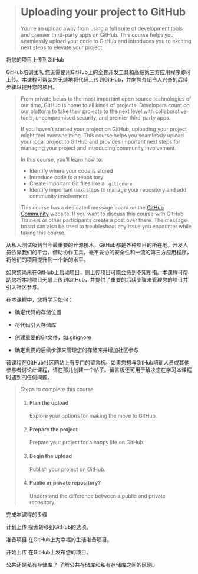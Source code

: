 > # Uploading your project to GitHub
>
> You’re an upload away from using a full suite of development tools and premier third-party apps on GitHub. This course helps you seamlessly upload your code to GitHub and introduces you to exciting next steps to elevate your project.

将您的项目上传到GitHub  

GitHub培训团队 您无需使用GitHub上的全套开发工具和高级第三方应用程序即可上传。本课程可帮助您无缝地将代码上传到GitHub，并向您介绍令人兴奋的后续步骤以提升您的项目。

> From private betas to the most important open source technologies of our time, GitHub is home to all kinds of projects. Developers count on our platform to take their projects to the next level with collaborative tools, uncompromised security, and premier third-party apps.
>
> If you haven’t started your project on GitHub, uploading your project might feel overwhelming. This course helps you seamlessly upload your local project to GitHub and provides important next steps for managing your project and introducing community involvement.
>
> In this course, you’ll learn how to:
>
> - Identify where your code is stored
> - Introduce code to a repository
> - Create important Git files like a `.gitignore`
> - Identify important next steps to manage your repository and add community involvement
>
> This course has a dedicated message board on the [GitHub Community](https://github.community/t5/GitHub-Learning-Lab/bd-p/learn) website. If you want to discuss this course with GitHub Trainers or other participants create a post over there. The message board can also be used to troubleshoot any issue you encounter while taking this course.

从私人测试版到当今最重要的开源技术，GitHub都是各种项目的所在地。开发人员依靠我们的平台，借助协作工具，毫不妥协的安全性和一流的第三方应用程序，将他们的项目提升到一个新的水平。 

如果您尚未在GitHub上启动项目，则上传项目可能会感到不知所措。本课程可帮助您将本地项目无缝上传到GitHub，并提供了重要的后续步骤来管理您的项目并引入社区参与。 

在本课程中，您将学习如何： 

- 确定代码的存储位置 

- 将代码引入存储库 

- 创建重要的Git文件，如.gitignore 

- 确定重要的后续步骤来管理您的存储库并增加社区参与 

  

该课程在GitHub社区网站上有专门的留言板。如果您想与GitHub培训人员或其他参与者讨论此课程，请在那儿创建一个帖子。留言板还可用于解决您在学习本课程时遇到的任何问题。

>  Steps to complete this course 
>
> 1. #### Plan the upload
>
>    Explore your options for making the move to GitHub.
>
> 2. #### Prepare the project
>
>    Prepare your project for a happy life on GitHub.
>
> 3. #### Begin the upload
>
>    Publish your project on GitHub.
>
> 4. #### Public or private repository?
>
>    Understand the difference between a public and private repository.

完成本课程的步骤

计划上传 探索转移到GitHub的选项。 

准备项目 在GitHub上为幸福的生活准备项目。 

开始上传 在GitHub上发布您的项目。 

公共还是私有存储库？ 了解公共存储库和私有存储库之间的区别。